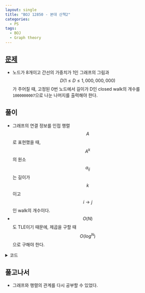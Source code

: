 ```yaml
---
layout: single
title: "BOJ 12850 - 본대 산책2"
categories:
  - PS
tags:
  - BOJ
  - Graph theory
---
```


## <a href="https://www.acmicpc.net/problem/12850" target="_blank">문제</a>

- 노드가 8개이고 간선의 가중치가 1인 그래프의 그림과 $$D(1 \le D \le 1,000,000,000)$$가 주어질 때, 고정된 0번 노드에서 길이가 D인 closed walk의 개수를 `1000000007`으로 나눈 나머지를 출력해야 한다.

## 풀이

- 그래프의 연결 정보를 인접 행렬 $$A$$로 표현했을 때, $$A^k$$의 원소 $$a_{ij}$$는 길이가 $$k$$이고 $$i \rightarrow j$$인 walk의 개수이다.
- $$O(N)$$도 TLE이기 때문에, 제곱을 구할 때 $$O(log^N)$$으로 구해야 한다.

<details markdown="1">
<summary>코드</summary>

```cpp
#include <iostream>
#include <vector>
#define v vector
#define NODE 8
#define MOD 1000000007

using namespace std;
using vi = vector<int>;
using ll = long long;

v<v<ll>> mul(v<v<ll>>& m1, v<v<ll>>& m2) {
    int n = m1.size();
    v<v<ll>> res(n, v<ll>(n, 0));
    for (int i = 0; i < n; i++) {
        for (int j = 0; j < n; j++) {
            for (int k = 0; k < n; k++) {
                res[i][j] = (res[i][j] + m1[i][k] * m2[k][j]) % MOD;
            }
        }
    }
    return res;
}

int main() {
    ios::sync_with_stdio(0);
    cin.tie(0);
    int d;
    cin >> d;
    v<v<ll>> r(NODE, v<ll>(NODE, 0)), adj = {% raw %}{{0, 1, 1, 0, 0, 0, 0, 0},{%endraw%}
                                             {1, 0, 1, 1, 0, 0, 0, 0},
                                             {1, 1, 0, 1, 1, 0, 0, 0},
                                             {0, 1, 1, 0, 1, 1, 0, 0},
                                             {0, 0, 1, 1, 0, 1, 0, 1},
                                             {0, 0, 0, 1, 1, 0, 1, 0},
                                             {0, 0, 0, 0, 0, 1, 0, 1},
                                             {% raw %}{0, 0, 0, 0, 1, 0, 1, 0}};{%endraw%}
    for (int i = 0; i < NODE; i++) r[i][i] = 1;
    while (d) {
        if (d & 0x01) r = mul(r, adj);
        d >>= 1;
        adj = mul(adj, adj);
    }
    cout << r[0][0] << endl;
    return 0;
}
```

</details>

## 풀고나서
- 그래프와 행렬의 관계를 다시 공부할 수 있었다.